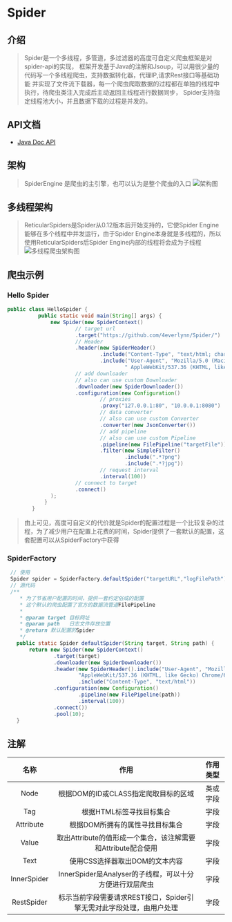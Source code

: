 # Spider
## 介绍
> Spider是一个多线程，多管道，多过滤器的高度可自定义爬虫框架是对spider-api的实现，
框架开发基于Java的注解和Jsoup，可以用很少量的代码写一个多线程爬虫，支持数据转化器，代理IP,请求Rest接口等基础功能
并实现了文件流下载器，每一个爬虫爬取数据的过程都在单独的线程中执行，待爬虫类注入完成后主动返回主线程进行数据同步，
Spider支持指定线程池大小，并且数据下载的过程是并发的。
## API文档
- [Java Doc API ](http://www.diswares.com/spider-api)
## 架构
> SpiderEngine 是爬虫的主引擎，也可以认为是整个爬虫的入口
> ![架构图](http://www.diswares.com/Spider架构.jpg)
## 多线程架构
> ReticularSpiders是Spider从0.12版本后开始支持的，它使Spider Engine能够在多个线程中并发运行，由于Spider Engine本身就是多线程的，所以使用ReticularSpiders后Spider Engine内部的线程将会成为子线程
> ![多线程爬虫架构图](http://www.diswares.com/多线程爬虫架构.png)
## 爬虫示例
### Hello Spider
```java
public class HelloSpider {
          public static void main(String[] args) {
              new Spider(new SpiderContext()
                      // target url
                      .target("https://github.com/4everlynn/Spider/")
                      // Header
                      .header(new SpiderHeader()
                              .include("Content-Type", "text/html; charset=utf-8")
                              .include("User-Agent", "Mozilla/5.0 (Macintosh; Intel Mac OS X 10_13_5)" +
                                      " AppleWebKit/537.36 (KHTML, like Gecko) Chrome/67.0.3396.87 Safari/537.36"))
                      // add downloader
                      // also can use custom Downloader 
                      .downloader(new SpiderDownloader())
                      .configuration(new Configuration()
                              // proxies
                              .proxy("127.0.0.1:80", "10.0.0.1:8080")
                              // data converter 
                              // also can use custom Converter 
                              .converter(new JsonConverter())
                              // add pipeline
                              // also can use custom Pipeline 
                              .pipeline(new FilePipeline("targetFile"))
                              .filter(new SimpleFilter()
                                      .include(".*?png")
                                      .include(".*?jpg"))
                              // request interval 
                              .interval(100))
                      // connect to target
                      .connect()
              );
            }
        }
```
  > 由上可见，高度可自定义的代价就是Spider的配置过程是一个比较复杂的过程，为了减少用户在配置上花费的时间，Spider提供了一套默认的配置，这套配置可以从SpiderFactory中获得
 ### SpiderFactory
 ```java
  // 使用
  Spider spider = SpiderFactory.defaultSpider("targetURL","logFilePath");
  // 源代码
  /**
     * 为了节省用户配置的时间，提供一套约定俗成的配置
     * 这个默认的爬虫配置了官方的数据流管道FilePipeline
     *
     * @param target 目标网址
     * @param path   日志文件存放位置
     * @return 默认配置的Spider
     */
    public static Spider defaultSpider(String target, String path) {
        return new Spider(new SpiderContext()
                .target(target)
                .downloader(new SpiderDownloader())
                .header(new SpiderHeader().include("User-Agent", "Mozilla/5.0 (Macintosh; Intel Mac OS X 10_13_5) " +
                        "AppleWebKit/537.36 (KHTML, like Gecko) Chrome/67.0.3396.87 Safari/537.36")
                        .include("Content-Type", "text/html"))
                .configuration(new Configuration()
                        .pipeline(new FilePipeline(path))
                        .interval(100))
                .connect())
                .pool(10);
    }
 ```
## 注解
|名称|作用|作用类型|
|:-:|:-:|:-:|
|Node|根据DOM的ID或CLASS指定爬取目标的区域|类或字段|
|Tag|根据HTML标签寻找目标集合|字段|
|Attribute|根据DOM所拥有的属性寻找目标集合|字段|
|Value|取出Attribute的值形成一个集合，该注解需要和Attribute配合使用|字段|
|Text|使用CSS选择器取出DOM的文本内容|字段|
|InnerSpider|InnerSpider是Analyser的子线程，可以十分方便进行双层爬虫|字段|
|RestSpider|标示当前字段需要请求REST接口，Spider引擎无需对此字段处理，由用户处理|字段|
